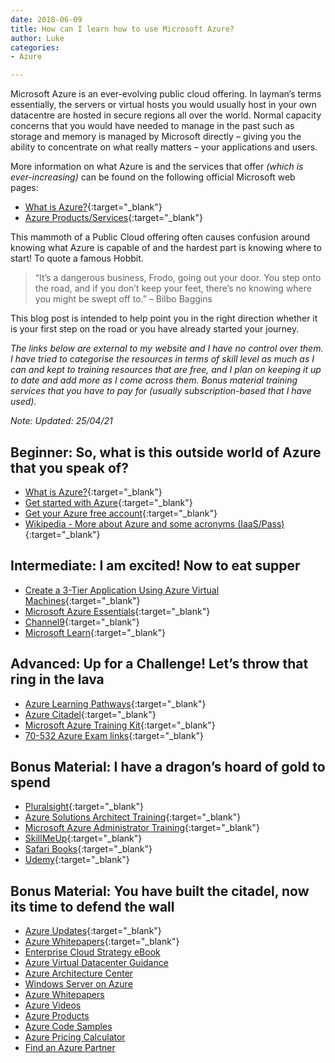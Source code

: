 ```yaml
---
date: 2018-06-09
title: How can I learn how to use Microsoft Azure?
author: Luke
categories:
- Azure

---
```

Microsoft Azure is an ever-evolving public cloud offering. In layman’s terms essentially, the servers or virtual hosts you would usually host in your own datacentre are hosted in secure regions all over the world. Normal capacity concerns that you would have needed to manage in the past such as storage and memory is managed by Microsoft directly – giving you the ability to concentrate on what really matters – your applications and users.

More information on what Azure is and the services that offer _(which is ever-increasing)_ can be found on the following official Microsoft web pages:

* [What is Azure?](https://azure.microsoft.com/en-us/overview/what-is-azure/){:target="_blank"}
* [Azure Products/Services](https://azure.microsoft.com/en-us/services/){:target="_blank"}

This mammoth of a Public Cloud offering often causes confusion around knowing what Azure is capable of and the hardest part is knowing where to start! To quote a famous Hobbit.

> “It’s a dangerous business, Frodo, going out your door. You step onto the road, and if you don’t keep your feet, there’s no knowing where you might be swept off to.” – Bilbo Baggins

This blog post is intended to help point you in the right direction whether it is your first step on the road or you have already started your journey.

_The links below are external to my website and I have no control over them. I have tried to categorise the resources in terms of skill level as much as I can and kept to training resources that are free, and I plan on keeping it up to date and add more as I come across them. Bonus material training services that you have to pay for (usually subscription-based that I have used)._

_Note: Updated: 25/04/21_

## Beginner: So, what is this outside world of Azure that you speak of?

* [What is Azure?](https://azure.microsoft.com/en-us/overview/what-is-azure/){:target="_blank"}
* [Get started with Azure](https://azure.microsoft.com/en-gb/get-started/ "Get started with Azure"){:target="_blank"}
* [Get your Azure free account](https://azure.microsoft.com/en-us/free/ "Create your Azure free account today"){:target="_blank"}
* [Wikipedia - More about Azure and some acronyms
  (IaaS/Pass)](https://en.wikipedia.org/wiki/Microsoft_Azure){:target="_blank"}

## Intermediate: I am excited! Now to eat supper

* [Create a 3-Tier Application Using Azure Virtual
  Machines](https://www.udemy.com/free-azure/){:target="_blank"}
* [Microsoft Azure
  Essentials](https://www.microsoft.com/en-us/azureessentials){:target="_blank"}
* [Channel9](https://channel9.msdn.com/Search?term=Azure#ch9Search&lang-en=en&pubDate=year){:target="_blank"}
* [Microsoft Learn](https://docs.microsoft.com/en-us/learn/){:target="_blank"}

## Advanced: Up for a Challenge! Let’s throw that ring in the lava

* [Azure Learning Pathways](https://www.microsoft.com/en-au/azurelearningpathways/){:target="_blank"}
* [Azure Citadel](https://azurecitadel.github.io/){:target="_blank"}
* [Microsoft Azure Training
  Kit](https://github.com/Azure-Readiness/MicrosoftAzureTrainingKit/tree/master/Demos){:target="_blank"}
* [70-532 Azure Exam links](https://github.com/gsuttie/gsuttie-gsuttie.github.io){:target="_blank"}

## Bonus Material: I have a dragon’s hoard of gold to spend

* [Pluralsight](https://www.pluralsight.com/){:target="_blank"}
* [Azure Solutions Architect Training](http://azure.microsoft.com/training/learning-paths/azure-solution-architect "Azure Solutions Architect Training"){:target="_blank"}
* [Microsoft Azure Administrator Training](https://www.pluralsight.com/role-iq/microsoft-azure-administrator?aid=7010a000001xDURAA2 "Microsoft Azure Administrator Training"){:target="_blank"}
* [SkillMeUp](https://www.skillmeup.com/){:target="_blank"}
* [Safari Books](https://www.safaribooksonline.com/home/){:target="_blank"}
* [Udemy](https://www.udemy.com/){:target="_blank"}

## Bonus Material: You have built the citadel, now its time to defend the wall

* [Azure Updates](https://azure.microsoft.com/en-us/updates/){:target="_blank"}
* [Azure Whitepapers](https://azure.microsoft.com/en-us/resources/whitepapers/){:target="_blank"}
* [Enterprise Cloud Strategy eBook](http://info.microsoft.com/enterprise-cloud-strategy-ebook.en-gb.1.html)
* [Azure Virtual Datacenter Guidance](http://www.azure.microsoft.com/en-us/blog/azure-virtual-datacenter "Azure Virtual Datacenter Guidance")
* [Azure Architecture Center](http://docs.microsoft.com/azure/architecture "Azure Architecture Center")
* [Windows Server on Azure](https://azure.microsoft.com/en-gb/campaigns/windows-server/ "Windows Server on Azure")
* [Azure Whitepapers](https://azure.microsoft.com/en-gb/resources/whitepapers/ "Azure Whitepapers")
* [Azure Videos]()
* [Azure Products]()
* [Azure Code Samples]()
* [Azure Pricing Calculator]()
* [Find an Azure Partner]()